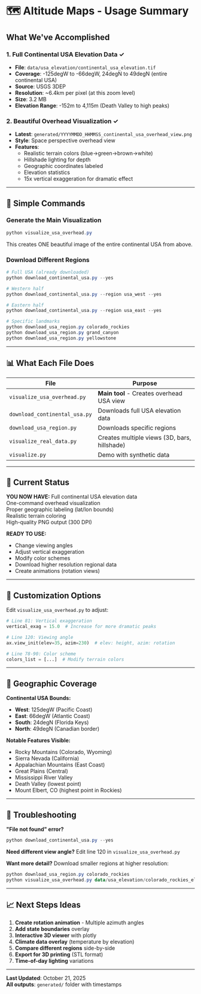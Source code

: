 # 🗺 Altitude Maps - Usage Summary

##  What We've Accomplished

### 1. **Full Continental USA Elevation Data** ✓
- **File**: `data/usa_elevation/continental_usa_elevation.tif`
- **Coverage**: -125degW to -66degW, 24degN to 49degN (entire continental USA)
- **Source**: USGS 3DEP
- **Resolution**: ~6.4km per pixel (at this zoom level)
- **Size**: 3.2 MB
- **Elevation Range**: -152m to 4,115m (Death Valley to high peaks)

### 2. **Beautiful Overhead Visualization** ✓
- **Latest**: `generated/YYYYMMDD_HHMMSS_continental_usa_overhead_view.png`
- **Style**: Space perspective overhead view
- **Features**:
  - Realistic terrain colors (blue->green->brown->white)
  - Hillshade lighting for depth
  - Geographic coordinates labeled
  - Elevation statistics
  - 15x vertical exaggeration for dramatic effect

---

## 🚀 Simple Commands

### Generate the Main Visualization
```powershell
python visualize_usa_overhead.py
```
This creates ONE beautiful image of the entire continental USA from above.

### Download Different Regions
```powershell
# Full USA (already downloaded)
python download_continental_usa.py --yes

# Western half
python download_continental_usa.py --region usa_west --yes

# Eastern half
python download_continental_usa.py --region usa_east --yes

# Specific landmarks
python download_usa_region.py colorado_rockies
python download_usa_region.py grand_canyon
python download_usa_region.py yellowstone
```

---

## 📊 What Each File Does

| File | Purpose |
|------|---------|
| `visualize_usa_overhead.py` | **Main tool** - Creates overhead USA view |
| `download_continental_usa.py` | Downloads full USA elevation data |
| `download_usa_region.py` | Downloads specific regions |
| `visualize_real_data.py` | Creates multiple views (3D, bars, hillshade) |
| `visualize.py` | Demo with synthetic data |

---

## 🎯 Current Status

**YOU NOW HAVE:**
 Full continental USA elevation data  
 One-command overhead visualization  
 Proper geographic labeling (lat/lon bounds)  
 Realistic terrain coloring  
 High-quality PNG output (300 DPI)

**READY TO USE:**
- Change viewing angles
- Adjust vertical exaggeration
- Modify color schemes
- Download higher resolution regional data
- Create animations (rotation views)

---

## 🎨 Customization Options

Edit `visualize_usa_overhead.py` to adjust:

```python
# Line 81: Vertical exaggeration
vertical_exag = 15.0  # Increase for more dramatic peaks

# Line 120: Viewing angle
ax.view_init(elev=35, azim=230)  # elev: height, azim: rotation

# Line 78-90: Color scheme
colors_list = [...]  # Modify terrain colors
```

---

## 📍 Geographic Coverage

**Continental USA Bounds:**
- **West**: 125degW (Pacific Coast)
- **East**: 66degW (Atlantic Coast)
- **South**: 24degN (Florida Keys)
- **North**: 49degN (Canadian border)

**Notable Features Visible:**
- Rocky Mountains (Colorado, Wyoming)
- Sierra Nevada (California)
- Appalachian Mountains (East Coast)
- Great Plains (Central)
- Mississippi River Valley
- Death Valley (lowest point)
- Mount Elbert, CO (highest point in Rockies)

---

## 🔧 Troubleshooting

**"File not found" error?**
```powershell
python download_continental_usa.py --yes
```

**Need different view angle?**
Edit line 120 in `visualize_usa_overhead.py`

**Want more detail?**
Download smaller regions at higher resolution:
```powershell
python download_usa_region.py colorado_rockies
python visualize_usa_overhead.py data/usa_elevation/colorado_rockies_elevation_10m.tif
```

---

## 📈 Next Steps Ideas

1. **Create rotation animation** - Multiple azimuth angles
2. **Add state boundaries** overlay
3. **Interactive 3D viewer** with plotly
4. **Climate data overlay** (temperature by elevation)
5. **Compare different regions** side-by-side
6. **Export for 3D printing** (STL format)
7. **Time-of-day lighting** variations

---

**Last Updated**: October 21, 2025  
**All outputs**: `generated/` folder with timestamps

